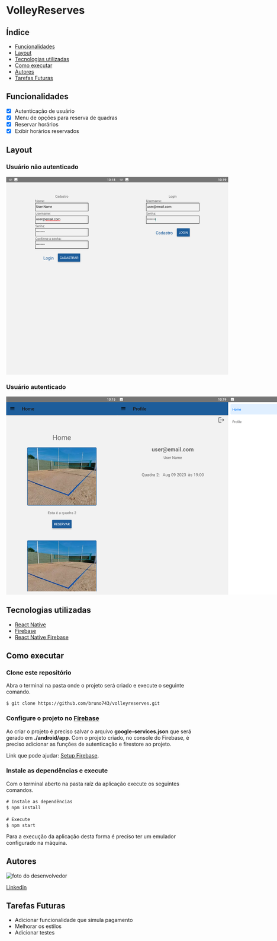# VolleyReserves

## Índice

- <a href="#funcionalidades" >Funcionalidades</a>
- <a href="#layout">Layout</a>
- <a href="#tecnologias-utilizadas" >Tecnologias utilizadas</a>
- <a href="#como-executar">Como executar</a>
- <a href="#autores">Autores</a>
- <a href="#tarefas-futuras">Tarefas Futuras</a>

## Funcionalidades

- [x] Autenticação de usuário
- [x] Menu de opções para reserva de quadras
- [x] Reservar horários
- [x] Exibir horários reservados

## Layout

### Usuário não autenticado

<div style="display:flex">
  <img style="width:300px" src="./layouts/signup.png" alt="tela_signup">
  <img style="width:300px" src="./layouts/signin.png" alt="tela_signin">
</div>

### Usuário autenticado

<div style="display:flex">
  <img style="width:300px" src="./layouts/home.png" alt="tela_home">
  <img style="width:300px" src="./layouts/profile.png" alt="tela_profile">
  <img style="width:300px" src="./layouts/drawer.png" alt="drawer">
</div>

## Tecnologias utilizadas

- [React Native](https://reactnative.dev/)
- [Firebase](https://firebase.google.com/docs/guides)
- [React Native Firebase](https://rnfirebase.io/)

## Como executar

### Clone este repositório

Abra o terminal na pasta onde o projeto será criado e execute o seguinte comando.

```
$ git clone https://github.com/bruno743/volleyreserves.git
```

### Configure o projeto no [Firebase](https://console.firebase.google.com/)

Ao criar o projeto é preciso salvar o arquivo **google-services.json** que será gerado em **./android/app**.
Com o projeto criado, no console do Firebase, é preciso adicionar as funções de autenticação e firestore ao projeto.

Link que pode ajudar: [Setup Firebase](https://www.youtube.com/watch?v=W39H-IwMkAw).

### Instale as dependências e execute

Com o terminal aberto na pasta raíz da aplicação execute os seguintes comandos.

```
# Instale as dependências
$ npm install

# Execute
$ npm start
```

Para a execução da aplicação desta forma é preciso ter um emulador configurado na máquina.

## Autores

<img style="width:300px" src="https://avatars.githubusercontent.com/u/57687873?v=4" alt="foto do desenvolvedor">

[Linkedin](https://www.linkedin.com/in/bruno-felipe-608a85219/)

## Tarefas Futuras

- Adicionar funcionalidade que simula pagamento
- Melhorar os estilos
- Adicionar testes
